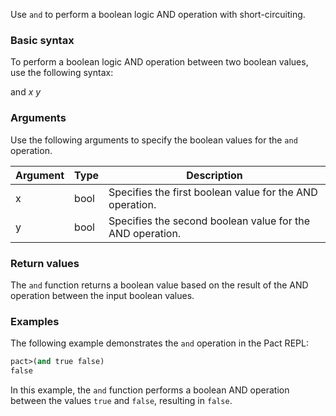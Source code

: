 Use `and` to perform a boolean logic AND operation with short-circuiting.

### Basic syntax

To perform a boolean logic AND operation between two boolean values, use the following syntax:

and *x* *y*

### Arguments

Use the following arguments to specify the boolean values for the `and` operation.

| Argument | Type | Description |
| --- | --- | --- |
| x | bool | Specifies the first boolean value for the AND operation. |
| y | bool | Specifies the second boolean value for the AND operation. |

### Return values

The `and` function returns a boolean value based on the result of the AND operation between the input boolean values.

### Examples

The following example demonstrates the `and` operation in the Pact REPL:

```lisp
pact>(and true false)
false
```

In this example, the `and` function performs a boolean AND operation between the values `true` and `false`, resulting in `false`.

